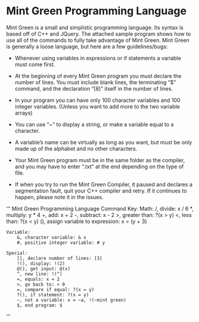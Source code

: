 # Mint Green Programming Language

Mint Green is a small and simplistic programming language. Its syntax is based off of C++ and JQuery. The attached sample program shows how to use all of the commands to fully take advantage of Mint Green. Mint Green is generally a loose language, but here are a few guidelines/bugs:

* Whenever using variables in expressions or if statements a variable must come first. 

* At the beginning of every Mint Green program you must declare the number of lines. 
You must include blank lines, the terminating “$” command, and the declaration “[8]” itself in the number of lines.

* In your program you can have only 100 character variables and 100 integer variables. (Unless you want to add more to the two variable arrays)

* You can use “~” to display a string, or make a variable equal to a character.

* A variable’s name can be virtually as long as you want, but must be only made up of the alphabet and no other characters.

* Your Mint Green program must be in the same folder as the compiler, and you may have to enter “.txt” at the end depending on the type of file.

* If when you try to run the Mint Green Compiler, it paused and declares a segmentation fault, quit your C++ compiler and retry. If it continues to happen, please note it in the issues.

‘’’
Mint Green Programming Language Command Key:
	Math:
		/, divide: x / 6
		*, multiply: y * 4
		+, add: x + 2
		-, subtract: x - 2
		>, greater than: ?(x > y)
		<, less than: ?(x < y)
		(), assign variable to expression: x = (y + 3)
		
	Variable:
		&, character variable: & x
		#, positive integer variable: # y
		
	Special:
		[], declare number of lines: [3]
		!(), display: !(2)
		@(), get input: @(x)
		^, new line: !(^)
		=, equals: x = 2
		>, go back to: > 0
		=, compare if equal: ?(x = y)
		?(), if statement: ?(x = y)
		~, not a variable: x = ~a, !(~mint green)
		$, end program: $
‘’’
